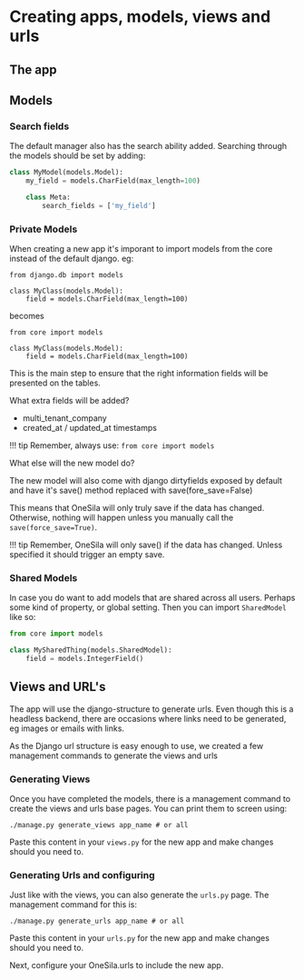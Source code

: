# Creating apps, models, views and urls

## The app

## Models

### Search fields

The default manager also has the search ability added. Searching through the models should be set by adding:

```python
class MyModel(models.Model):
    my_field = models.CharField(max_length=100)

    class Meta:
        search_fields = ['my_field']
```


### Private Models

When creating a new app it's imporant to import models from the core instead of the default django.
eg:

```pyton
from django.db import models

class MyClass(models.Model):
    field = models.CharField(max_length=100)
```

becomes

```pyton
from core import models

class MyClass(models.Model):
    field = models.CharField(max_length=100)
```

This is the main step to ensure that the right information fields will be presented on the tables.

What extra fields will be added?

- multi_tenant_company
- created_at / updated_at timestamps

!!! tip
    Remember, always use:
    `from core import models`


What else will the new model do?

The new model will also come with django dirtyfields exposed by default and have it's
save() method replaced with save(fore_save=False)

This means that OneSila will only truly save if the data has changed.  Otherwise, nothing will happen unless you manually call the `save(force_save=True)`.

!!! tip
    Remember, OneSila will only save() if the data has changed.
    Unless specified it should trigger an empty save.

### Shared Models

In case you do want to add models that are shared across all users.  Perhaps some kind of property, or global setting.  Then you can import `SharedModel` like so:

```python
from core import models

class MySharedThing(models.SharedModel):
    field = models.IntegerField()
```

## Views and URL's

The app will use the django-structure to generate urls. Even though this is a headless backend, there are occasions where
links need to be generated, eg images or emails with links.

As the Django url structure is easy enough to use, we created a few management commands to generate the views and urls


### Generating Views

Once you have completed the models, there is a management command to create the views and urls base pages.
You can print them to screen using:

```
./manage.py generate_views app_name # or all
```

Paste this content in your `views.py` for the new app and make changes should you need to.

### Generating Urls and configuring

Just like with the views, you can also generate the `urls.py` page.  The management command for this is:

```
./manage.py generate_urls app_name # or all
```

Paste this content in your `urls.py` for the new app and make changes should you need to.

Next, configure your OneSila.urls to include the new app.
